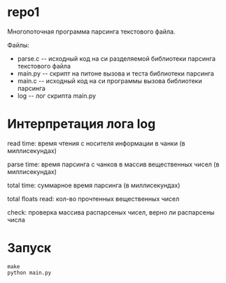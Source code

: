 # repo1
Многопоточная программа парсинга текстового файла.

Файлы:
* parse.c -- исходный код на си разделяемой библиотеки парсинга текстового файла
* main.py -- скрипт на питоне вызова и теста библиотеки парсинга
* main.c -- исходный код на си программы вызова библиотеки парсинга
* log -- лог скрипта main.py

# Интерпретация лога log

read time: время чтения с носителя информации в чанки (в миллисекундах)

parse time: время парсинга с чанков в массив вещественных чисел (в миллисекундах)

total time: суммарное время парсинга (в миллисекундах)

total floats read: кол-во прочтенных вещественных чисел

check: проверка массива распарсеных чисел, верно ли распарсены числа

# Запуск

```
make
python main.py
```